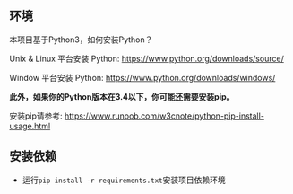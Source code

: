 ## 环境
本项目基于Python3，如何安装Python？

Unix & Linux 平台安装 Python: https://www.python.org/downloads/source/

Window 平台安装 Python: https://www.python.org/downloads/windows/

**此外，如果你的Python版本在3.4以下，你可能还需要安装pip。**

安装pip请参考: https://www.runoob.com/w3cnote/python-pip-install-usage.html
## 安装依赖
- 运行`pip install -r requirements.txt`安装项目依赖环境